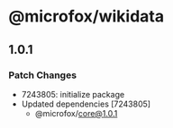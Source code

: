 # @microfox/wikidata

## 1.0.1

### Patch Changes

- 7243805: initialize package
- Updated dependencies [7243805]
  - @microfox/core@1.0.1
